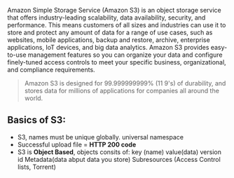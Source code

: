 Amazon Simple Storage Service (Amazon S3) is an object storage service that offers industry-leading scalability, data availability, security, and performance. This means customers of all sizes and industries can use it to store and protect any amount of data for a range of use cases, such as websites, mobile applications, backup and restore, archive, enterprise applications, IoT devices, and big data analytics. Amazon S3 provides easy-to-use management features so you can organize your data and configure finely-tuned access controls to meet your specific business, organizational, and compliance requirements. 


>Amazon S3 is designed for 99.999999999% (11 9's) of durability, and stores data for millions of applications for companies all around the world.


## Basics of S3:
* S3, names must be unique globally. universal namespace
* Successful upload file = **HTTP 200 code**
* S3 is **Object Based**, objects consits of:
    key (name)
    value(data) 
    version id
    Metadata(data abput data you store)
    Subresources (Access Control lists, Torrent)
